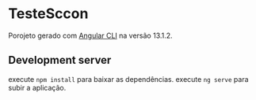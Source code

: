 # TesteSccon

Porojeto gerado com [Angular CLI](https://github.com/angular/angular-cli) na versão 13.1.2.

## Development server

execute `npm install` para baixar as dependências.
execute `ng serve` para subir a aplicação.

